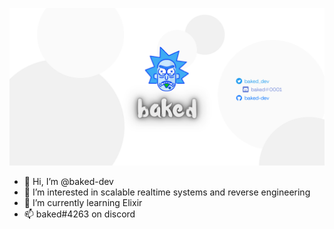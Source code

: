 ![baked](https://raw.githubusercontent.com/baked-dev/baked-dev/master/baked_dev.png)

- 👋 Hi, I’m @baked-dev
- 👀 I’m interested in scalable realtime systems and reverse engineering 
- 🌱 I’m currently learning Elixir
- 📫 baked#4263 on discord
